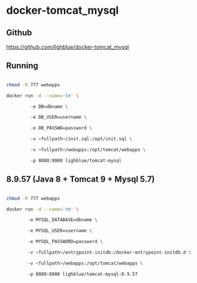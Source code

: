 # docker-tomcat_mysql

## Github

https://github.com/lighblue/docker-tomcat_mysql



## Running

```bash

chmod -R 777 webapps

docker run -d --name='tm' \

         -e DB=dbname \

         -e DB_USER=username \

         -e DB_PASSWD=password \

         -v <fullpath>/init.sql:/opt/init.sql \

         -v <fullpath>/webapps:/opt/tomcat/webapps \ 

         -p 8080:8080 lighblue/tomcat-mysql
```

## 8.9.57 (Java 8 + Tomcat 9 + Mysql 5.7)

```bash

chmod -R 777 webapps

docker run -d --name='tm' \

        -e MYSQL_DATABASE=dbname \

        -e MYSQL_USER=username \

        -e MYSQL_PASSWORD=password \

        -v <fullpath>/entrypoint-initdb:/docker-entrypoint-initdb.d \

        -v <fullpath>/webapps:/opt/tomcat/webapps \

        -p 8080:8080 lighblue/tomcat-mysql:8.9.57
```
